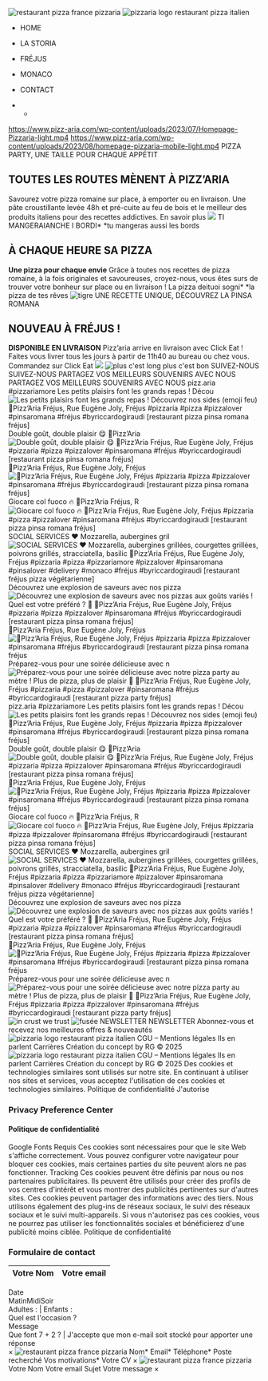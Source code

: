 ![restaurant pizza france pizzaria](https://www.pizz-aria.com/wp-content/uploads/2023/09/pizzaria_logo_2023-noir.png)
![pizzaria logo restaurant pizza italien](https://www.pizz-aria.com/wp-content/uploads/2023/09/pizzaria-logo-noir-restaurant.png)
  * HOME
  * LA STORIA
  * FRÉJUS
  * MONACO
  * CONTACT


  *   * 

https://www.pizz-aria.com/wp-content/uploads/2023/07/Homepage-Pizzaria-light.mp4
https://www.pizz-aria.com/wp-content/uploads/2023/08/homepage-pizzaria-mobile-light.mp4
PIZZA PARTY, UNE TAILLE POUR CHAQUE APPÉTIT
## TOUTES LES ROUTES MÈNENT À PIZZ’ARIA
Savourez votre pizza romaine sur place, à emporter ou en livraison.
Une pâte croustillante levée 48h et pré-cuite au feu de bois et le meilleur des produits italiens pour des recettes addictives.
En savoir plus
![](https://www.pizz-aria.com/wp-content/uploads/2023/07/vinyle-pizzaria-rock-roll.png)
TI MANGERAIANCHE I BORDI*
*tu mangeras aussi les bords
## À CHAQUE HEURE SA PIZZA
**Une pizza pour chaque envie**
Grâce à toutes nos recettes de pizza romaine, à la fois originales et savoureuses, croyez-nous, vous êtes surs de trouver votre bonheur sur place ou en livraison !
La pizza deituoi sogni*
*la pizza de tes rêves
![tigre](https://www.pizz-aria.com/wp-content/uploads/2023/07/tigre-motif-decoratif.png)
UNE RECETTE UNIQUE, DÉCOUVREZ LA PINSA ROMANA
## NOUVEAU À FRÉJUS !
**DISPONIBLE EN LIVRAISON**
Pizz’aria arrive en livraison avec Click Eat ! Faites vous livrer tous les jours à partir de 11h40 au bureau ou chez vous.
Commandez sur Click Eat
![](https://www.pizz-aria.com/wp-content/uploads/2023/07/vinyle-pizzaria-godzilla-rock.png)
![plus c'est long plus c'est bon](https://www.pizz-aria.com/wp-content/uploads/2023/07/citation-pizza.gif)
SUIVEZ-NOUS
SUIVEZ-NOUS
PARTAGEZ VOS MEILLEURS SOUVENIRS AVEC NOUS
PARTAGEZ VOS MEILLEURS SOUVENIRS AVEC NOUS
pizz.aria #pizzariamore
Les petits plaisirs font les grands repas ! Décou ![Les petits plaisirs font les grands repas ! Découvrez nos sides \(emoji feu\)
📍Pizz’Aria Fréjus, Rue Eugène Joly, Fréjus
#pizzaria #pizza #pizzalover #pinsaromana #fréjus #byriccardogiraudi
\[restaurant pizza pinsa romana fréjus\]](https://www.pizz-aria.com/wp-content/uploads/sb-instagram-feed-images/467408563_1022052976601642_4543583740911428628_nlow.webp)
Double goût, double plaisir 😋 📍Pizz’Aria ![Double goût, double plaisir 😋
📍Pizz’Aria Fréjus, Rue Eugène Joly, Fréjus
#pizzaria #pizza #pizzalover #pinsaromana #fréjus #byriccardogiraudi
\[restaurant pizza pinsa romana fréjus\]](https://www.pizz-aria.com/wp-content/uploads/sb-instagram-feed-images/465072194_1008131691327104_3194038010811618639_nlow.webp)
📍Pizz’Aria Fréjus, Rue Eugène Joly, Fréjus ![📍Pizz’Aria Fréjus, Rue Eugène Joly, Fréjus
#pizzaria #pizza #pizzalover #pinsaromana #fréjus #byriccardogiraudi
\[restaurant pizza pinsa romana fréjus\]](https://www.pizz-aria.com/wp-content/uploads/sb-instagram-feed-images/464752461_1008130904660516_1715587386259936514_nlow.webp)
Giocare col fuoco 🔥 📍Pizz’Aria Fréjus, R ![Giocare col fuoco 🔥
📍Pizz’Aria Fréjus, Rue Eugène Joly, Fréjus
#pizzaria #pizza #pizzalover #pinsaromana #fréjus #byriccardogiraudi
\[restaurant pizza pinsa romana fréjus\]](https://www.pizz-aria.com/wp-content/uploads/sb-instagram-feed-images/464287627_1008130327993907_6742344502106670002_nlow.webp)
SOCIAL SERVICES ❤️ Mozzarella, aubergines gril ![SOCIAL SERVICES ❤️
Mozzarella, aubergines grillées, courgettes grillées, poivrons grillés, stracciatella, basilic
📍Pizz’Aria Fréjus, Rue Eugène Joly, Fréjus
#pizzaria #pizza #pizzariamore #pizzalover #pinsaromana #pinsalover #delivery #monaco #fréjus #byriccardogiraudi
\[restaurant fréjus pizza végétarienne\]](https://www.pizz-aria.com/wp-content/uploads/sb-instagram-feed-images/464281729_1008130004660606_6264275109600126008_nlow.webp)
Découvrez une explosion de saveurs avec nos pizza ![Découvrez une explosion de saveurs avec nos pizzas aux goûts variés ! Quel est votre préféré ? 🍕
📍Pizz’Aria Fréjus, Rue Eugène Joly, Fréjus
#pizzaria #pizza #pizzalover #pinsaromana #fréjus #byriccardogiraudi
\[restaurant pizza pinsa romana fréjus\]](https://www.pizz-aria.com/wp-content/uploads/sb-instagram-feed-images/464808520_1008129524660654_4198598296989053596_nlow.webp)
📍Pizz’Aria Fréjus, Rue Eugène Joly, Fréjus ![📍Pizz’Aria Fréjus, Rue Eugène Joly, Fréjus
#pizzaria #pizza #pizzalover #pinsaromana #fréjus #byriccardogiraudi
\[restaurant pizza pinsa romana fréjus](https://www.pizz-aria.com/wp-content/uploads/sb-instagram-feed-images/464704964_1008128751327398_5194026302947610779_nlow.webp)
Préparez-vous pour une soirée délicieuse avec n ![Préparez-vous pour une soirée délicieuse avec notre pizza party au mètre ! Plus de pizza, plus de plaisir 🍕
📍Pizz’Aria Fréjus, Rue Eugène Joly, Fréjus
#pizzaria #pizza #pizzalover #pinsaromana #fréjus #byriccardogiraudi
\[restaurant pizza party fréjus\]](https://www.pizz-aria.com/wp-content/uploads/sb-instagram-feed-images/464592487_1008128287994111_29417217803065407_nlow.webp)
pizz.aria #pizzariamore
Les petits plaisirs font les grands repas ! Décou ![Les petits plaisirs font les grands repas ! Découvrez nos sides \(emoji feu\)
📍Pizz’Aria Fréjus, Rue Eugène Joly, Fréjus
#pizzaria #pizza #pizzalover #pinsaromana #fréjus #byriccardogiraudi
\[restaurant pizza pinsa romana fréjus\]](https://www.pizz-aria.com/wp-content/uploads/sb-instagram-feed-images/467408563_1022052976601642_4543583740911428628_nlow.webp)
Double goût, double plaisir 😋 📍Pizz’Aria ![Double goût, double plaisir 😋
📍Pizz’Aria Fréjus, Rue Eugène Joly, Fréjus
#pizzaria #pizza #pizzalover #pinsaromana #fréjus #byriccardogiraudi
\[restaurant pizza pinsa romana fréjus\]](https://www.pizz-aria.com/wp-content/uploads/sb-instagram-feed-images/465072194_1008131691327104_3194038010811618639_nlow.webp)
📍Pizz’Aria Fréjus, Rue Eugène Joly, Fréjus ![📍Pizz’Aria Fréjus, Rue Eugène Joly, Fréjus
#pizzaria #pizza #pizzalover #pinsaromana #fréjus #byriccardogiraudi
\[restaurant pizza pinsa romana fréjus\]](https://www.pizz-aria.com/wp-content/uploads/sb-instagram-feed-images/464752461_1008130904660516_1715587386259936514_nlow.webp)
Giocare col fuoco 🔥 📍Pizz’Aria Fréjus, R ![Giocare col fuoco 🔥
📍Pizz’Aria Fréjus, Rue Eugène Joly, Fréjus
#pizzaria #pizza #pizzalover #pinsaromana #fréjus #byriccardogiraudi
\[restaurant pizza pinsa romana fréjus\]](https://www.pizz-aria.com/wp-content/uploads/sb-instagram-feed-images/464287627_1008130327993907_6742344502106670002_nlow.webp)
SOCIAL SERVICES ❤️ Mozzarella, aubergines gril ![SOCIAL SERVICES ❤️
Mozzarella, aubergines grillées, courgettes grillées, poivrons grillés, stracciatella, basilic
📍Pizz’Aria Fréjus, Rue Eugène Joly, Fréjus
#pizzaria #pizza #pizzariamore #pizzalover #pinsaromana #pinsalover #delivery #monaco #fréjus #byriccardogiraudi
\[restaurant fréjus pizza végétarienne\]](https://www.pizz-aria.com/wp-content/uploads/sb-instagram-feed-images/464281729_1008130004660606_6264275109600126008_nlow.webp)
Découvrez une explosion de saveurs avec nos pizza ![Découvrez une explosion de saveurs avec nos pizzas aux goûts variés ! Quel est votre préféré ? 🍕
📍Pizz’Aria Fréjus, Rue Eugène Joly, Fréjus
#pizzaria #pizza #pizzalover #pinsaromana #fréjus #byriccardogiraudi
\[restaurant pizza pinsa romana fréjus\]](https://www.pizz-aria.com/wp-content/uploads/sb-instagram-feed-images/464808520_1008129524660654_4198598296989053596_nlow.webp)
📍Pizz’Aria Fréjus, Rue Eugène Joly, Fréjus ![📍Pizz’Aria Fréjus, Rue Eugène Joly, Fréjus
#pizzaria #pizza #pizzalover #pinsaromana #fréjus #byriccardogiraudi
\[restaurant pizza pinsa romana fréjus](https://www.pizz-aria.com/wp-content/uploads/sb-instagram-feed-images/464704964_1008128751327398_5194026302947610779_nlow.webp)
Préparez-vous pour une soirée délicieuse avec n ![Préparez-vous pour une soirée délicieuse avec notre pizza party au mètre ! Plus de pizza, plus de plaisir 🍕
📍Pizz’Aria Fréjus, Rue Eugène Joly, Fréjus
#pizzaria #pizza #pizzalover #pinsaromana #fréjus #byriccardogiraudi
\[restaurant pizza party fréjus\]](https://www.pizz-aria.com/wp-content/uploads/sb-instagram-feed-images/464592487_1008128287994111_29417217803065407_nlow.webp)
![in crust we trust](https://www.pizz-aria.com/wp-content/uploads/2023/07/croute-pizza.gif)
![fusée](https://www.pizz-aria.com/wp-content/uploads/2023/07/fusee-espace-galaxie.png)
NEWSLETTER
NEWSLETTER
Abonnez-vous et recevez nos meilleures offres & nouveautés
![pizzaria logo restaurant pizza italien](https://www.pizz-aria.com/wp-content/uploads/2023/09/pizzaria-logo-noir-restaurant.png)
CGU – Mentions légales
Ils en parlent
Carrières
Création du concept by RG ©️ 2025 
![pizzaria logo restaurant pizza italien](https://www.pizz-aria.com/wp-content/uploads/2023/09/pizzaria-logo-noir-restaurant.png)
CGU – Mentions légales
Ils en parlent
Carrières
Création du concept by RG ©️ 2025 
Des cookies et technologies similaires sont utilisés sur notre site. En continuant à utiliser nos sites et services, vous acceptez l'utilisation de ces cookies et technologies similaires. 
Politique de confidentialité
J'autorise
### Privacy Preference Center
#### Politique de confidentialité
Google Fonts
Requis
Ces cookies sont nécessaires pour que le site Web s'affiche correctement. Vous pouvez configurer votre navigateur pour bloquer ces cookies, mais certaines parties du site peuvent alors ne pas fonctionner.
Tracking
Ces cookies peuvent être définis par nous ou nos partenaires publicitaires. Ils peuvent être utilisés pour créer des profils de vos centres d'intérêt et vous montrer des publicités pertinentes sur d'autres sites. Ces cookies peuvent partager des informations avec des tiers. Nous utilisons également des plug-ins de réseaux sociaux, le suivi des réseaux sociaux et le suivi multi-appareils. Si vous n'autorisez pas ces cookies, vous ne pourrez pas utiliser les fonctionnalités sociales et bénéficierez d'une publicité moins ciblée.
Politique de confidentialité
### Formulaire de contact 
Votre Nom  |  Votre email   
---|---  
Date   
MatinMidiSoir  
Adultes :  |  Enfants :   
Quel est l'occasion ?   
Message  
Que font 7 + 2 ? |  J'accepte que mon e-mail soit stocké pour apporter une réponse  
× 
![restaurant pizza france pizzaria](https://www.pizz-aria.com/wp-content/uploads/2023/09/pizzaria_logo_2023-noir.png)
Nom*
Email*
Téléphone*
Poste recherché
Vos motivations*
Votre CV
× 
![restaurant pizza france pizzaria](https://www.pizz-aria.com/wp-content/uploads/2023/09/pizzaria_logo_2023-noir.png)
Votre Nom 
Votre email 
Sujet 
Votre message 
× 

